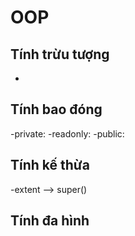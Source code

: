 # OOP




## Tính trừu tượng
-



## Tính bao đóng
-private:
-readonly:
-public:




## Tính kế thừa
-extent --> super()




## Tính đa hình